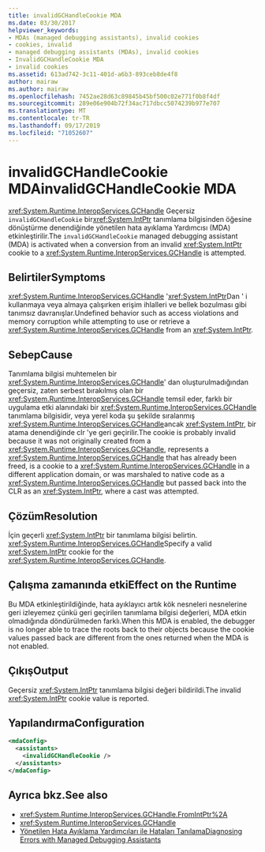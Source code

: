 ```yaml
---
title: invalidGCHandleCookie MDA
ms.date: 03/30/2017
helpviewer_keywords:
- MDAs (managed debugging assistants), invalid cookies
- cookies, invalid
- managed debugging assistants (MDAs), invalid cookies
- InvalidGCHandleCookie MDA
- invalid cookies
ms.assetid: 613ad742-3c11-401d-a6b3-893ceb8de4f8
author: mairaw
ms.author: mairaw
ms.openlocfilehash: 7452ae28d63c89845b45bf500c02e771f0b8f4df
ms.sourcegitcommit: 289e06e904b72f34ac717dbcc5074239b977e707
ms.translationtype: MT
ms.contentlocale: tr-TR
ms.lasthandoff: 09/17/2019
ms.locfileid: "71052607"
---
```

# <a name="invalidgchandlecookie-mda"></a><span data-ttu-id="89217-102">invalidGCHandleCookie MDA</span><span class="sxs-lookup"><span data-stu-id="89217-102">invalidGCHandleCookie MDA</span></span>
<span data-ttu-id="89217-103"><xref:System.Runtime.InteropServices.GCHandle> Geçersiz `invalidGCHandleCookie` bir<xref:System.IntPtr> tanımlama bilgisinden öğesine dönüştürme denendiğinde yönetilen hata ayıklama Yardımcısı (MDA) etkinleştirilir.</span><span class="sxs-lookup"><span data-stu-id="89217-103">The `invalidGCHandleCookie` managed debugging assistant (MDA) is activated when a conversion from an invalid <xref:System.IntPtr> cookie to a <xref:System.Runtime.InteropServices.GCHandle> is attempted.</span></span>  
  
## <a name="symptoms"></a><span data-ttu-id="89217-104">Belirtiler</span><span class="sxs-lookup"><span data-stu-id="89217-104">Symptoms</span></span>  
 <span data-ttu-id="89217-105"><xref:System.Runtime.InteropServices.GCHandle> '<xref:System.IntPtr>Dan ' i kullanmaya veya almaya çalışırken erişim ihlalleri ve bellek bozulması gibi tanımsız davranışlar.</span><span class="sxs-lookup"><span data-stu-id="89217-105">Undefined behavior such as access violations and memory corruption while attempting to use or retrieve a <xref:System.Runtime.InteropServices.GCHandle> from an <xref:System.IntPtr>.</span></span>  
  
## <a name="cause"></a><span data-ttu-id="89217-106">Sebep</span><span class="sxs-lookup"><span data-stu-id="89217-106">Cause</span></span>  
 <span data-ttu-id="89217-107">Tanımlama bilgisi muhtemelen bir <xref:System.Runtime.InteropServices.GCHandle>' dan oluşturulmadığından geçersiz, zaten serbest bırakılmış olan bir <xref:System.Runtime.InteropServices.GCHandle> temsil eder, farklı bir uygulama etki alanındaki bir <xref:System.Runtime.InteropServices.GCHandle> tanımlama bilgisidir, veya yerel koda şu şekilde sıralanmış <xref:System.Runtime.InteropServices.GCHandle>ancak <xref:System.IntPtr>, bir atama denendiğinde clr 'ye geri geçirilir.</span><span class="sxs-lookup"><span data-stu-id="89217-107">The cookie is probably invalid because it was not originally created from a <xref:System.Runtime.InteropServices.GCHandle>, represents a <xref:System.Runtime.InteropServices.GCHandle> that has already been freed, is a cookie to a <xref:System.Runtime.InteropServices.GCHandle> in a different application domain, or was marshaled to native code as a <xref:System.Runtime.InteropServices.GCHandle> but passed back into the CLR as an <xref:System.IntPtr>, where a cast was attempted.</span></span>  
  
## <a name="resolution"></a><span data-ttu-id="89217-108">Çözüm</span><span class="sxs-lookup"><span data-stu-id="89217-108">Resolution</span></span>  
 <span data-ttu-id="89217-109">İçin geçerli <xref:System.IntPtr> bir tanımlama bilgisi belirtin. <xref:System.Runtime.InteropServices.GCHandle></span><span class="sxs-lookup"><span data-stu-id="89217-109">Specify a valid <xref:System.IntPtr> cookie for the <xref:System.Runtime.InteropServices.GCHandle>.</span></span>  
  
## <a name="effect-on-the-runtime"></a><span data-ttu-id="89217-110">Çalışma zamanında etki</span><span class="sxs-lookup"><span data-stu-id="89217-110">Effect on the Runtime</span></span>  
 <span data-ttu-id="89217-111">Bu MDA etkinleştirildiğinde, hata ayıklayıcı artık kök nesneleri nesnelerine geri izleyemez çünkü geri geçirilen tanımlama bilgisi değerleri, MDA etkin olmadığında döndürülmeden farklı.</span><span class="sxs-lookup"><span data-stu-id="89217-111">When this MDA is enabled, the debugger is no longer able to trace the roots back to their objects because the cookie values passed back are different from the ones returned when the MDA is not enabled.</span></span>  
  
## <a name="output"></a><span data-ttu-id="89217-112">Çıkış</span><span class="sxs-lookup"><span data-stu-id="89217-112">Output</span></span>  
 <span data-ttu-id="89217-113">Geçersiz <xref:System.IntPtr> tanımlama bilgisi değeri bildirildi.</span><span class="sxs-lookup"><span data-stu-id="89217-113">The invalid <xref:System.IntPtr> cookie value is reported.</span></span>  
  
## <a name="configuration"></a><span data-ttu-id="89217-114">Yapılandırma</span><span class="sxs-lookup"><span data-stu-id="89217-114">Configuration</span></span>  
  
```xml  
<mdaConfig>  
  <assistants>  
    <invalidGCHandleCookie />  
  </assistants>  
</mdaConfig>  
```  
  
## <a name="see-also"></a><span data-ttu-id="89217-115">Ayrıca bkz.</span><span class="sxs-lookup"><span data-stu-id="89217-115">See also</span></span>

- <xref:System.Runtime.InteropServices.GCHandle.FromIntPtr%2A>
- <xref:System.Runtime.InteropServices.GCHandle>
- [<span data-ttu-id="89217-116">Yönetilen Hata Ayıklama Yardımcıları ile Hataları Tanılama</span><span class="sxs-lookup"><span data-stu-id="89217-116">Diagnosing Errors with Managed Debugging Assistants</span></span>](diagnosing-errors-with-managed-debugging-assistants.md)
